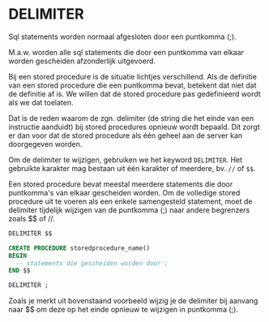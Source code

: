 # DELIMITER

Sql statements worden normaal afgesloten door een puntkomma \(;\).

M.a.w. worden alle sql statements die door een puntkomma van elkaar worden gescheiden afzonderlijk uitgevoerd.

Bij een stored procedure is de situatie lichtjes verschillend. Als de definitie van een stored procedure die een puntkomma bevat, betekent dat niet dat de definitie af is. We willen dat de stored procedure pas gedefinieerd wordt als we dat toelaten.

Dat is de reden waarom de zgn. delimiter \(de string die het einde van een instructie aanduidt\) bij stored procedures opnieuw wordt bepaald. Dit zorgt er dan voor dat de stored procedure als één geheel aan de server kan doorgegeven worden.

Om de delimiter te wijzigen, gebruiken we het keyword `DELIMITER`. Het gebruikte karakter mag bestaan uit één karakter of meerdere, bv. `//` of `$$`.

Een stored procedure bevat meestal meerdere statements die door puntkomma's van elkaar gescheiden worden. Om de volledige stored procedure uit te voeren als een enkele samengesteld statement, moet de delimiter tijdelijk wijzigen van de puntkomma \(;\) naar andere begrenzers zoals $$ of //.

```sql
DELIMITER $$

CREATE PROCEDURE storedprocedure_name()
BEGIN
  -- statements die gescheiden worden door ;
END $$

DELIMITER ;
```

Zoals je merkt uit bovenstaand voorbeeld wijzig je de delimiter bij aanvang naar $$ om deze op het einde opnieuw te wijzigen in puntkomma \(;\).

